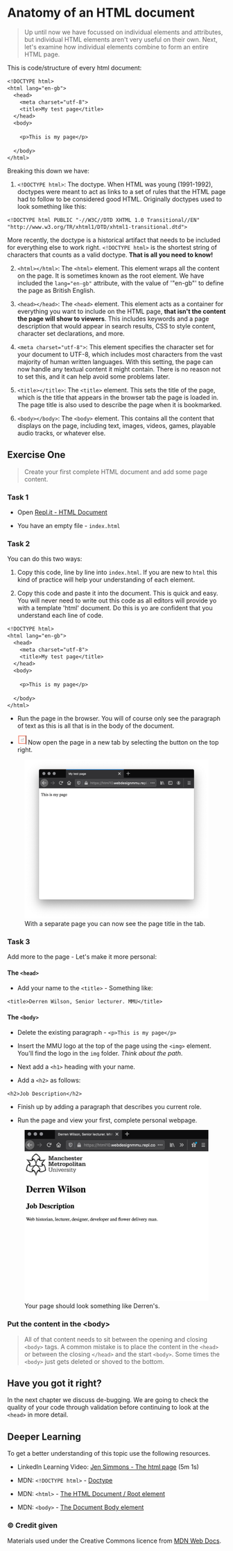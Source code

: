 # Anatomy of an HTML document

> Up until now we have focussed on individual elements and attributes, but individual HTML elements aren't very useful on their own. Next, let's examine how individual elements combine to form an entire HTML page.

This is code/structure of every html document:

```
<!DOCTYPE html>
<html lang="en-gb">
  <head>
    <meta charset="utf-8">
    <title>My test page</title>
  </head>
  <body>

    <p>This is my page</p>

  </body>
</html>
```

Breaking this down we have:

1. `<!DOCTYPE html>`: The doctype. When HTML was young (1991-1992), doctypes were meant to act as links to a set of rules that the HTML page had to follow to be considered good HTML. Originally doctypes used to look something like this:

```
<!DOCTYPE html PUBLIC "-//W3C//DTD XHTML 1.0 Transitional//EN"
"http://www.w3.org/TR/xhtml1/DTD/xhtml1-transitional.dtd">
```
More recently, the doctype is a historical artifact that needs to be included for everything else to work right. `<!DOCTYPE html>` is the shortest string of characters that counts as a valid doctype. **That is all you need to know!**

2. `<html></html>`: The `<html>` element. This element wraps all the content on the page. It is sometimes known as the root element. We have included the `lang="en-gb"` attribute, with the value of '"en-gb"' to define the page as British English.

1. `<head></head>`: The `<head>` element. This element acts as a container for everything you want to include on the HTML page, **that isn't the content the page will show to viewers**. This includes keywords and a page description that would appear in search results, CSS to style content, character set declarations, and more. 

1. `<meta charset="utf-8">`: This element specifies the character set for your document to UTF-8, which includes most characters from the vast majority of human written languages. With this setting, the page can now handle any textual content it might contain. There is no reason not to set this, and it can help avoid some problems later.

1. `<title></title>`: The `<title>` element. This sets the title of the page, which is the title that appears in the browser tab the page is loaded in. The page title is also used to describe the page when it is bookmarked.

1. `<body></body>`: The `<body>` element. This contains all the content that displays on the page, including text, images, videos, games, playable audio tracks, or whatever else.

<!-- div class="exercise" -->
## Exercise One

> Create your first complete HTML document and add some page content.

### Task 1

- Open [Repl.it - HTML Document](https://repl.it/@webdesignmmu/html10)

- You have an empty file - `index.html`

### Task 2

You can do this two ways:

1. Copy this code, line by line into `index.html`. If you are new to `html` this kind of practice will help your understanding of each element. 

2. Copy this code and paste it into the document. This is quick and easy. You will never need to write out this code as all editors will provide yo with a template 'html' document. Do this is yo are confident that you understand each line of code.

```
<!DOCTYPE html>
<html lang="en-gb">
  <head>
    <meta charset="utf-8">
    <title>My test page</title>
  </head>
  <body>

    <p>This is my page</p>

  </body>
</html>
```
- Run the page in the browser. You will of course only see the paragraph of text as this is all that is in the body of the document.

- <img src="media/view-in-tab.png" alt="Open in a new tab button" width="20"> Now open the page in a new tab by selecting the button on the top right. 


<figure>
<img src="media/first-page-tab.png" alt="animation of the internal links">
  <figcaption>With a separate page you can now see the page title in the tab.</figcaption>
</figure>

### Task 3

Add more to the page - Let's make it more personal:

#### The `<head>`

- Add your name to the `<title>` - Something like:

```
<title>Derren Wilson, Senior lecturer. MMU</title>
```

#### The `<body>`

- Delete the existing paragraph - `<p>This is my page</p>`

- Insert the MMU logo at the top of the page using the `<img>` element. You'll find the logo in the `img` folder. *Think about the path*.

- Next add a `<h1>` heading with your name.

- Add a `<h2>` as follows:

```
<h2>Job Description</h2>
```
- Finish up by adding a paragraph that describes you current role.

- Run the page and view your first, complete personal webpage.

<figure>
<img src="media/first-webpage.png" alt="Finished web page in the browser">
  <figcaption>Your page should look something like Derren's.</figcaption>
</figure>

<!-- end div -->

<h3 class="warning">Put the content in the &lt;body&gt;</h3>

> All of that content needs to sit between the opening and closing `<body>` tags. A common mistake is to place the content in the `<head>` or between the closing `</head>` and the start `<body>`. Some times the `<body>` just gets deleted or shoved to the bottom.

## Have you got it right?

In the next chapter we discuss de-bugging. We are going to check the quality of your code through validation before continuing to look at the `<head>` in more detail.



<h2 class="deep">Deeper Learning</h2>

To get a better understanding of this topic use the following resources.

- LinkedIn Learning Video: [Jen Simmons -  The html page](https://www.linkedin.com/learning/html-essential-training-4/the-html-page?u=36102708) (5m 1s)

- MDN: `<!DOCTYPE html>` - [Doctype](https://developer.mozilla.org/en-US/docs/Glossary/Doctype)

- MDN: `<html>` - [The HTML Document / Root element](https://developer.mozilla.org/en-US/docs/Web/HTML/Element/html)

- MDN: `<body>` - [The Document Body element](https://developer.mozilla.org/en-US/docs/Web/HTML/Element/body)


### &copy; Credit given

Materials used under the Creative Commons licence from [MDN Web Docs](https://developer.mozilla.org/en-US/docs/Web/HTML).